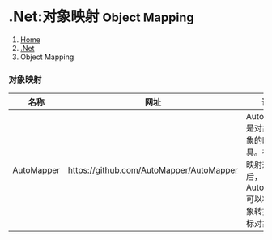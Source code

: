 # <span class="fa fa-windows" aria-hidden="true"></span> .Net:对象映射 <small>Object Mapping</small>

<ol class="breadcrumb"><li><a href="/">Home</a></li><li><a href="/server/dotnet/overview.md">.Net</a></li><li class="active">Object Mapping</li></ol>

### 对象映射
|名称|网址|说明|
|------|------|------|
|AutoMapper|https://github.com/AutoMapper/AutoMapper|AutoMapper是对象到对象的映射工具。在完成映射规则之后，AutoMapper可以将源对象转换为目标对象|

